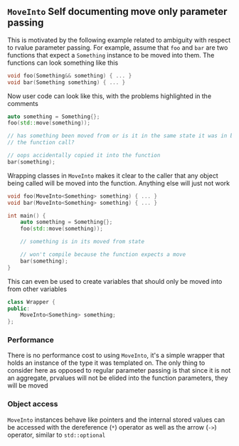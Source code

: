 `MoveInto` Self documenting move only parameter passing
----------

This is motivated by the following example related to ambiguity with respect
to rvalue parameter passing.  For example, assume that `foo` and `bar` are two
functions that expect a `Something` instance to be moved into them.  The
functions can look something like this

```c++
void foo(Something&& something) { ... }
void bar(Something something) { ... }
```

Now user code can look like this, with the problems highlighted in the
comments

```c++
auto something = Something{};
foo(std::move(something));

// has something been moved from or is it in the same state it was in before
// the function call?

// oops accidentally copied it into the function
bar(something);
```

Wrapping classes in `MoveInto` makes it clear to the caller that any object
being called will be moved into the function.  Anything else will just not
work

```c++
void foo(MoveInto<Something> something) { ... }
void bar(MoveInto<Something> something) { ... }

int main() {
    auto something = Something{};
    foo(std::move(something));

    // something is in its moved from state

    // won't compile because the function expects a move
    bar(something);
}
```

This can even be used to create variables that should only be moved into from
other variables

```c++
class Wrapper {
public:
    MoveInto<Something> something;
};
```

### Performance

There is no performance cost to using `MoveInto`, it's a simple wrapper that
holds an instance of the type it was templated on.  The only thing to consider
here as opposed to regular parameter passing is that since it is not an
aggregate, prvalues will not be elided into the function parameters, they will
be moved

### Object access

`MoveInto` instances behave like pointers and the internal stored values can
be accessed with the dereference (`*`) operator as well as the arrow (`->`)
operator, similar to `std::optional`
